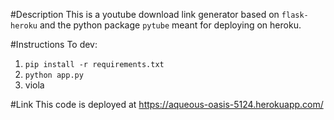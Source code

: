 #Description
This is a youtube download link generator based on `flask-heroku` and the python package `pytube` meant for deploying on heroku.

#Instructions
To dev:
1. `pip install -r requirements.txt`
2. `python app.py`
3. viola

#Link
This code is deployed at https://aqueous-oasis-5124.herokuapp.com/

